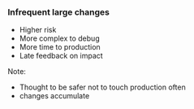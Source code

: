 ### Infrequent large changes

* Higher risk
* More complex to debug
* More time to production
* Late feedback on impact

Note:
* Thought to be safer not to touch production often
* changes accumulate

